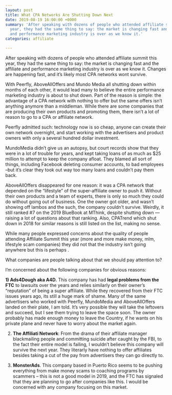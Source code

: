 ```yaml
---
layout: post
title: What CPA Networks Are Shutting Down Next
date: 2019-08-19 16:00:00 +0000
summary: 'After speaking with dozens of people who attended affiliate summit this
  year, they had the same thing to say: the market is changing fast and the affiliate
  and performance marketing industry is over as we know it.'
categories: affiliate

---
```

After speaking with dozens of people who attended affiliate summit this year, they had the same thing to say: the market is changing fast and the affiliate and performance marketing industry is over as we know it. Changes are happening fast, and it’s likely most CPA networks wont survive.

With Peerfly, AboveAllOffers and Mundo Media all shutting down within months of each other, it would lead many to believe the entire performance marketing industry is about to shut down. Part of the reason is simple: the advantage of a CPA network with nothing to offer but the same offers isn’t anything anymore than a middleman. While there are some companies that are producing their own products and promoting them, there isn’t a lot of reason to go to a CPA or affiliate network.

Peerfly admitted such: technology now is so cheap, anyone can create their own network overnight, and start working with the advertisers and product owners with only a several hundred dollar investment.

MundoMedia didn’t give us an autopsy, but court records show that they were in a lot of trouble for years, and kept taking loans of as much as $25 million to attempt to keep the company afloat. They blamed all sort of things, including Facebook deleting consumer accounts, to bad employees –but it’s clear they took out way too many loans and couldn’t pay them back.

AboveAllOffers disappeared for one reason: it was a CPA network that depended on the “lifestyle” of the super-affiliate owner to push it. Without their own products and a team of experts, there is only so much they could do without going out of business. One the owner got older, and wasn’t showing off lambos and the such, the company couldn’t survive. Weirdly, it still ranked #7 on the 2019 BlueBook at MThink, despite shutting down — raising a lot of questions about that ranking. Also, CPATrend which shut down in 2018 for similar reasons is still listed on the list, making no sense.

While many people expressed concerns about the quality of people attending Affiliate Summit this year (more and more make money, mlm, lifestyle scam companies) they did not that the industry isn’t going anywhere but this is perhaps .

What companies are people talking about that we should pay attention to?

I’m concerned about the following companies for obvious reasons:

**1) Ads4Dough aka A4D.** This company has had **legal problems from the FTC** to lawsuits over the years and relies similarly on their owner’s “reputation” of being a super affiliate. While they recovered from their FTC issues years ago, its still a huge mark of shame. Many of the same advertisers who worked with Peerfly, MundoMedia and AboveAllOffers landed on their plate, I am told. It’s very possible they will take the leftovers and succeed, but I see them trying to leave the space soon. The owner probably has made enough money to leave the Country, if he wants on his private plane and never have to worry about the market again.

2) **The Affiliati Network**: From the drama of their affiliate manager blackmailing people and committing suicide after caught by the FBI, to the fact their entire model is failing, I wouldn’t believe this company will survive the next year. They literarly have nothing to offer affiliates besides taking a cut of the pay from advertisers they can go directly to.

3) **MonsterAds**. This company based in Puerto Rico seems to be pushing everything from make money scams to coaching programs by scammers – this is not a good model in 2019, and the FTC has signaled that they are planning to go after companies like this. I would be concerned with any company focusing on this market.